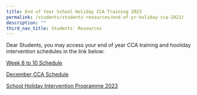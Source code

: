 ```yaml
---
title: End of Year School Holiday CCA Training 2023
permalink: /students/students-resources/end-of-yr-holiday-cca-2023/
description: ""
third_nav_title: Students' Resources
---
```

Dear Students, you may access your end of year CCA training  and hooliday intervention schedules in the link below:

[Week 8 to 10 Schedule](https://docs.google.com/spreadsheets/d/1JAZ9fjRNtxvMYOviWZcwGCDxgRaGnpBFg6OSc1ZS2nU/edit#gid=0)

[December CCA Schedule](https://docs.google.com/spreadsheets/d/1JAZ9fjRNtxvMYOviWZcwGCDxgRaGnpBFg6OSc1ZS2nU/edit#gid=55028107)

[School Holiday Intervention Programme 2023](https://docs.google.com/spreadsheets/d/1UAQ6zP9LiN340wHISofpLlO-qziUdcOE7B6p3U2Vr8M/edit#gid=396858889)